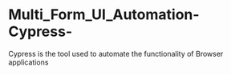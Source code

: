 # Multi_Form_UI_Automation-Cypress-
Cypress is the tool used to automate the functionality of Browser applications

